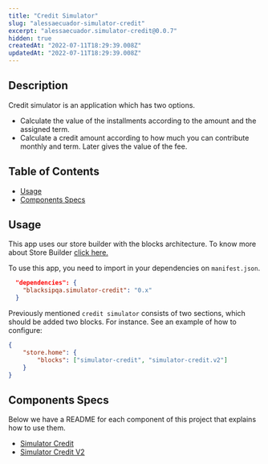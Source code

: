 ```yaml
---
title: "Credit Simulator"
slug: "alessaecuador-simulator-credit"
excerpt: "alessaecuador.simulator-credit@0.0.7"
hidden: true
createdAt: "2022-07-11T18:29:39.008Z"
updatedAt: "2022-07-11T18:29:39.008Z"
---
```

## Description

Credit simulator is an application which has two options.

-   Calculate the value of the installments according to the amount and the assigned term.
-   Calculate a credit amount according to how much you can contribute monthly and term. Later gives the value of the fee.

## Table of Contents

-   [Usage](#usage)
-   [Components Specs](#components-specs)

## Usage

This app uses our store builder with the blocks architecture. To know more about Store Builder [click here.](https://help.vtex.com/en/tutorial/understanding-storebuilder-and-stylesbuilder#structuring-and-configuring-our-store-with-object-object)

To use this app, you need to import in your dependencies on `manifest.json`.

```json
  "dependencies": {
    "blacksipqa.simulator-credit": "0.x"
  }
```

Previously mentioned `credit simulator` consists of two sections, which should be added two blocks. For instance.
See an example of how to configure:

```json
{
    "store.home": {
        "blocks": ["simulator-credit", "simulator-credit.v2"]
    }
}
```

## Components Specs

Below we have a README for each component of this project that explains how to use them.

-   [Simulator Credit](CreditSimulator.md)
-   [Simulator Credit V2](CreditSimulatorV2.md)